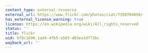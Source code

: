 ```yaml
---
content_type: external-resource
external_url: https://www.flickr.com/photos/ciat/7350704058/
has_external_license_warning: true
license: https://en.wikipedia.org/wiki/All_rights_reserved
status: ''
title: flickr
uid: bf0c1696-1ad4-4fb5-a503-d83ea1df71bc
wayback_url: ''
---
```

